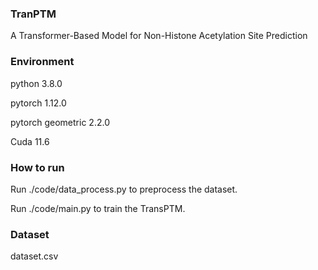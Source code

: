 ### TranPTM
A Transformer-Based Model for Non-Histone Acetylation Site Prediction

### Environment
python 3.8.0

pytorch 1.12.0

pytorch geometric 2.2.0

Cuda 11.6

### How to run
Run ./code/data_process.py to preprocess the dataset.

Run ./code/main.py to train the TransPTM.

### Dataset
dataset.csv
